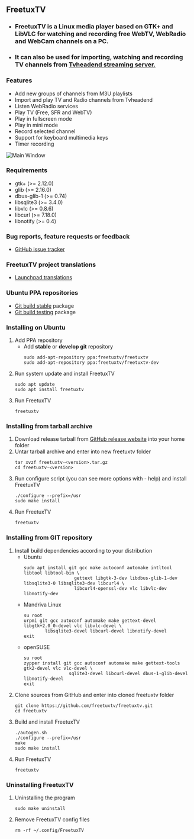    
   ## FreetuxTV
   - ### FreetuxTV is a Linux media player based on GTK+ and LibVLC for watching and recording free WebTV, WebRadio and WebCam channels on a PC.
   - ### It can also be used for importing, watching and recording TV channels from [Tvheadend streaming server.](https://github.com/tvheadend/tvheadend)
   
   ### Features
   - Add new groups of channels from M3U playlists 
   - Import and play TV and Radio channels from Tvheadend
   - Listen WebRadio services
   - Play TV (Free, SFR and WebTV)
   - Play in fullscreen mode
   - Play in mini mode
   - Record selected channel
   - Support for keyboard multimedia keys
   - Timer recording

![Main Window](https://github.com/muzena/freetuxtv/blob/master/data/freetuxtv.png)

   ### Requirements
   - gtk+ (>= 2.12.0)
   - glib (>= 2.16.0)
   - dbus-glib-1 (>= 0.74)
   - libsqlite3 (>= 3.4.0)
   - libvlc (>= 0.8.6)
   - libcurl (>= 7.18.0)
   - libnotify (>= 0.4)

   ### Bug reports, feature requests or feedback
   - [GitHub issue tracker](https://github.com/freetuxtv/freetuxtv/issues)

   ### FreetuxTV project translations
   - [Launchpad translations](https://translations.launchpad.net/freetuxtv)

   ### Ubuntu PPA repositories
   - [Git build stable](https://launchpad.net/~freetuxtv/+archive/ubuntu/freetuxtv) package
   - [Git build testing](https://launchpad.net/~freetuxtv/+archive/ubuntu/freetuxtv-dev) package
   
   ### Installing on Ubuntu
   1) Add PPA repository
      - Add **stable** or **develop git** repository
         ```
         sudo add-apt-repository ppa:freetuxtv/freetuxtv
         sudo add-apt-repository ppa:freetuxtv/freetuxtv-dev
         ```
   2) Run system update and install FreetuxTV
      ```
      sudo apt update
      sudo apt install freetuxtv
      ```
   4) Run FreetuxTV
      ```
      freetuxtv
      ```

   ### Installing from tarball archive
   1) Download release tarball from [GitHub release website](https://github.com/freetuxtv/freetuxtv/releases) into your home folder
   2) Untar tarball archive and enter into new freetuxtv folder
      ```
      tar xvzf freetuxtv-<version>.tar.gz
      cd freetuxtv-<version>
      ```
   3) Run configure script (you can see more options with - help) and install FreetuxTV
      ```
      ./configure --prefix=/usr
      sudo make install
      ```
   4) Run FreetuxTV
      ```
      freetuxtv
      ```

   ### Installing from GIT repository
   1) Install build dependencies according to your distribution
      - Ubuntu
        ```
        sudo apt install git gcc make autoconf automake intltool libtool libtool-bin \
                           gettext libgtk-3-dev libdbus-glib-1-dev libsqlite3-0 libsqlite3-dev libcurl4 \
                           libcurl4-openssl-dev vlc libvlc-dev libnotify-dev
        ```
      - Mandriva Linux
        ```
        su root
        urpmi git gcc autoconf automake make gettext-devel libgtk+2.0_0-devel vlc libvlc-devel \
                libsqlite3-devel libcurl-devel libnotify-devel
        exit
        ```
      - openSUSE
        ```
        su root
        zypper install git gcc autoconf automake make gettext-tools gtk2-devel vlc vlc-devel \
                         sqlite3-devel libcurl-devel dbus-1-glib-devel libnotify-devel
        exit
        ```
   2) Clone sources from GitHub and enter into cloned freetuxtv folder
       ```
       git clone https://github.com/freetuxtv/freetuxtv.git
       cd freetuxtv
       ```
   3) Build and install FreetuxTV
       ```
       ./autogen.sh
       ./configure --prefix=/usr
       make
       sudo make install
       ```
   4) Run FreetuxTV
      ```
      freetuxtv
      ```
      
   ### Uninstalling FreetuxTV
   1) Uninstalling the program
      ```
      sudo make uninstall
      ```
   2) Remove FreetuxTV config files
      ```
      rm -rf ~/.config/FreetuxTV
      ```

